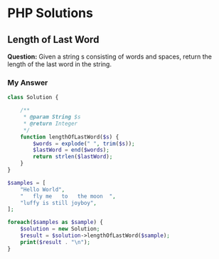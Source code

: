 # PHP Solutions

## Length of Last Word
**Question:** Given a string s consisting of words and spaces, return the length of the last word in the string.

### My Answer
```php
class Solution {

    /**
     * @param String $s
     * @return Integer
     */
    function lengthOfLastWord($s) {
        $words = explode(" ", trim($s));
        $lastWord = end($words);
        return strlen($lastWord);
    }
}

$samples = [
    "Hello World",
    "   fly me   to   the moon  ",
    "luffy is still joyboy",
];

foreach($samples as $sample) {
    $solution = new Solution;
    $result = $solution->lengthOfLastWord($sample);
    print($result . "\n");
}
```